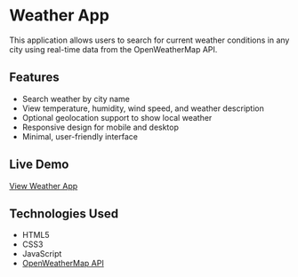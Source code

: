 # Weather App

This application allows users to search for current weather conditions in any city using real-time data from the OpenWeatherMap API.

## Features

- Search weather by city name
- View temperature, humidity, wind speed, and weather description
- Optional geolocation support to show local weather
- Responsive design for mobile and desktop
- Minimal, user-friendly interface

## Live Demo

[View Weather App](https://ajramirezcodes.github.io/Weather-App/)  


## Technologies Used

- HTML5  
- CSS3  
- JavaScript
- [OpenWeatherMap API](https://openweathermap.org/api)
